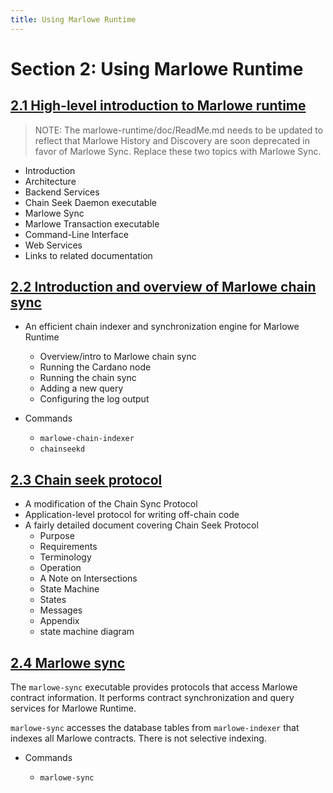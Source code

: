 ```yaml
---
title: Using Marlowe Runtime
---
```


# Section 2: Using Marlowe Runtime

## [2.1 High-level introduction to Marlowe runtime](https://github.com/input-output-hk/marlowe-cardano/blob/main/marlowe-runtime/doc/ReadMe.md)

> NOTE: The marlowe-runtime/doc/ReadMe.md needs to be updated to reflect that Marlowe History and Discovery are soon deprecated in favor of Marlowe Sync. Replace these two topics with Marlowe Sync. 

* Introduction
* Architecture
* Backend Services
* Chain Seek Daemon executable
* Marlowe Sync
* Marlowe Transaction executable
* Command-Line Interface
* Web Services
* Links to related documentation

## [2.2 Introduction and overview of Marlowe chain sync](https://github.com/input-output-hk/marlowe-cardano/blob/main/marlowe-chain-sync/README.md)

* An efficient chain indexer and synchronization engine for Marlowe Runtime

   * Overview/intro to Marlowe chain sync
   * Running the Cardano node
   * Running the chain sync
   * Adding a new query
   * Configuring the log output

* Commands 

   * `marlowe-chain-indexer`
   * `chainseekd`

## [2.3 Chain seek protocol](https://github.com/input-output-hk/marlowe-cardano/blob/main/marlowe-chain-sync/docs/chain-sync-spec-1.0.md)

* A modification of the Chain Sync Protocol
* Application-level protocol for writing off-chain code
* A fairly detailed document covering Chain Seek Protocol
    * Purpose
    * Requirements
    * Terminology
    * Operation
    * A Note on Intersections
    * State Machine
    * States
    * Messages
    * Appendix
    * state machine diagram

## [2.4 Marlowe sync](https://github.com/input-output-hk/marlowe-cardano/blob/main/marlowe-runtime/doc/marlowe-sync.md)

The `marlowe-sync` executable provides protocols that access Marlowe contract information.
It performs contract synchronization and query services for Marlowe Runtime. 

`marlowe-sync` accesses the database tables from `marlowe-indexer` that indexes all Marlowe contracts. There is not selective indexing. 

* Commands 

   * `marlowe-sync`

